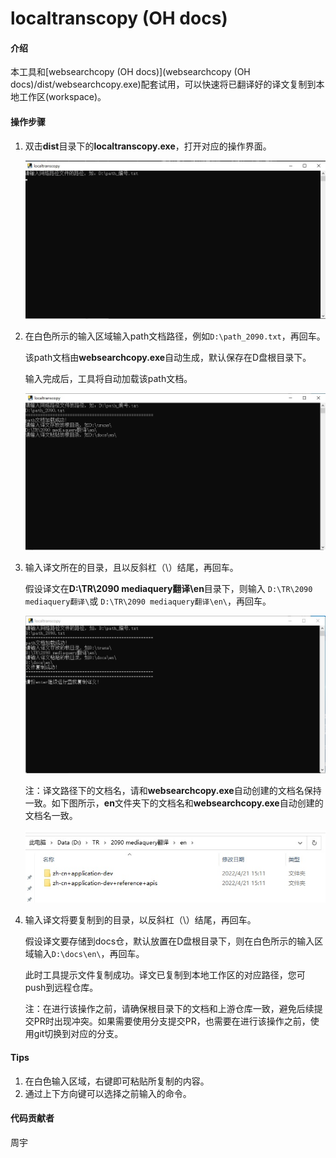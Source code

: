 # localtranscopy (OH docs)

#### 介绍
本工具和[websearchcopy (OH docs)](websearchcopy (OH docs)/dist/websearchcopy.exe)配套试用，可以快速将已翻译好的译文复制到本地工作区(workspace)。

#### 操作步骤

1. 双击**dist**目录下的**localtranscopy.exe**，打开对应的操作界面。

   ![](figures/localtranscopy-1.png)

2. 在白色所示的输入区域输入path文档路径，例如`D:\path_2090.txt`，再回车。

   该path文档由**websearchcopy.exe**自动生成，默认保存在D盘根目录下。

   输入完成后，工具将自动加载该path文档。

   ![](figures/localtranscopy-2.png)

3. 输入译文所在的目录，且以反斜杠（\）结尾，再回车。

   假设译文在**D:\TR\2090 mediaquery翻译\en**目录下，则输入 `D:\TR\2090 mediaquery翻译\`或 `D:\TR\2090 mediaquery翻译\en\`，再回车。

   ![](figures/localtranscopy-3.png)
   
   注：译文路径下的文档名，请和**websearchcopy.exe**自动创建的文档名保持一致。如下图所示，**en**文件夹下的文档名和**websearchcopy.exe**自动创建的文档名一致。
   
   ![](figures/localtranscopy-4.png)
   
4. 输入译文将要复制到的目录，以反斜杠（\）结尾，再回车。

   假设译文要存储到docs仓，默认放置在D盘根目录下，则在白色所示的输入区域输入`D:\docs\en\`，再回车。

   此时工具提示文件复制成功。译文已复制到本地工作区的对应路径，您可push到远程仓库。

   注：在进行该操作之前，请确保根目录下的文档和上游仓库一致，避免后续提交PR时出现冲突。如果需要使用分支提交PR，也需要在进行该操作之前，使用git切换到对应的分支。

#### Tips

1.  在白色输入区域，右键即可粘贴所复制的内容。
2.  通过上下方向键可以选择之前输入的命令。

#### 代码贡献者
周宇
